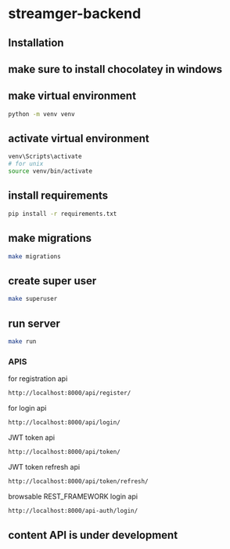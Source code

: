 # streamger-backend
## Installation 

## make sure to install chocolatey in windows

## make virtual environment
```bash
python -m venv venv
```
## activate virtual environment
```bash
venv\Scripts\activate
# for unix 
source venv/bin/activate
```
## install requirements
```bash
pip install -r requirements.txt
```
## make migrations
```bash
make migrations
```
## create super user 
```bash
make superuser
```
## run server
```bash
make run
```
### APIS 
for registration api
```bash
http://localhost:8000/api/register/
```
for login api
```bash
http://localhost:8000/api/login/
```
JWT token api
```bash
http://localhost:8000/api/token/
```
JWT token refresh api
```bash
http://localhost:8000/api/token/refresh/

```
browsable REST_FRAMEWORK login api 
```bash
http://localhost:8000/api-auth/login/

```

## content API is under development 

